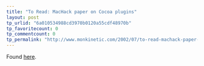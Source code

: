 ```yaml
---
title: "To Read: MacHack paper on Cocoa plugins"
layout: post
tp_urlid: "6a010534988cd3970b0120a55cdf48970b"
tp_favoritecount: 0
tp_commentcount: 0
tp_permalink: "http://www.monkinetic.com/2002/07/to-read-machack-paper-on-cocoa-plugins.html"
---
```

Found <a href="http://www.brockerhoff.net/pap.html">here</a>.
